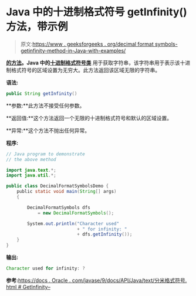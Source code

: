 # Java 中的十进制格式符号 getInfinity()方法，带示例

> 原文:[https://www . geeksforgeeks . org/decimal format symbols-getinfinity-method-in-Java-with-examples/](https://www.geeksforgeeks.org/decimalformatsymbols-getinfinity-method-in-java-with-examples/)

**[的**方法**](https://www.geeksforgeeks.org/tag/java-text-package/)。Java 中的[十进制格式符号类](https://www.geeksforgeeks.org/tag/java-decimalformatsymbols/)** 用于获取字符串，该字符串用于表示该十进制格式符号的区域设置为无穷大。此方法返回该区域无限的字符串。

**语法:**

```java
public String getInfinity()

```

**参数:**此方法不接受任何参数。

**返回值:**这个方法返回一个无限的十进制格式符号和默认的区域设置。

**异常:**这个方法不抛出任何异常。

**程序:**

```java
// Java program to demonstrate
// the above method

import java.text.*;
import java.util.*;

public class DecimalFormatSymbolsDemo {
    public static void main(String[] args)
    {

        DecimalFormatSymbols dfs
            = new DecimalFormatSymbols();

        System.out.println("Character used"
                           + " for infinity: "
                           + dfs.getInfinity());
    }
}
```

**输出:**

```java
Character used for infinity: ?

```

**参考:**[https://docs . Oracle . com/javase/9/docs/API/Java/text/分米格式符号. html # GetInfinity–](https://docs.oracle.com/javase/9/docs/api/java/text/DecimalFormatSymbols.html#getInfinity--)